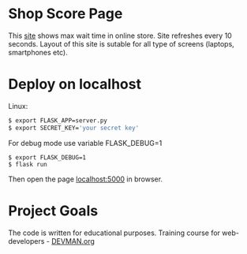 # Shop Score Page

This [site](http://80.211.16.55) shows max wait time in online store. Site refreshes every 10 seconds.
Layout of this site is sutable for all type of screens (laptops, smartphones etc).

# Deploy on localhost

Linux:
```bash
$ export FLASK_APP=server.py
$ export SECRET_KEY='your secret key'
```
For debug mode use variable FLASK_DEBUG=1
```
$ export FLASK_DEBUG=1
$ flask run
```

Then open the page [localhost:5000](http://localhost:5000) in browser.


# Project Goals

The code is written for educational purposes. Training course for web-developers - [DEVMAN.org](https://devman.org)
